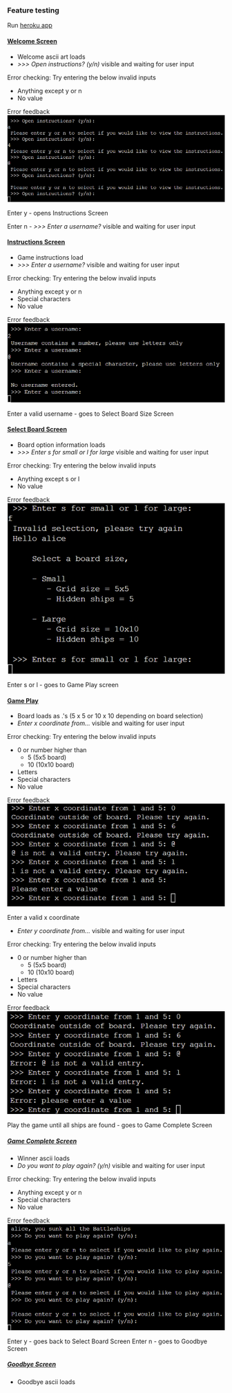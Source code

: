### Feature testing
Run [heroku app](https://battleships-am.herokuapp.com/)

#### [Welcome Screen](#welcome-screen)
-  Welcome ascii art loads
-  _>>> Open instructions? (y/n)_ visible and waiting for user input

Error checking:
Try entering the below invalid inputs
-   Anything except y or n
-   No value

Error feedback
![input_errors_view_instructions](/readme_scsreenshots/input_errors_view_instructions.png)

Enter y - opens Instructions Screen

Enter n - _>>> Enter a username?_ visible and waiting for user input

#### [Instructions Screen](#instructions-screen)
-   Game instructions load
-   _>>> Enter a username?_ visible and waiting for user input

Error checking:
Try entering the below invalid inputs
-   Anything except y or n
-   Special characters
-   No value

Error feedback
![input_errors_username](/readme_scsreenshots/input_errors_username.png)

Enter a valid username - goes to Select Board Size Screen

#### [Select Board Screen](#select-board-screen)
-   Board option information loads
-   _>>> Enter s for small or l for large_ visible and waiting for user input

Error checking:
Try entering the below invalid inputs
-   Anything except s or l
-   No value

Error feedback
![input_errors_board_selection](/readme_scsreenshots/input_errors_board_selection.png)

Enter s or l - goes to Game Play screen

#### [Game Play](#game-play)
-   Board loads as .'s (5 x 5 or 10 x 10 depending on board selection)
-   _Enter x coordinate from..._ visible and waiting for user input

Error checking:
Try entering the below invalid inputs
-   0 or number higher than
    -   5 (5x5 board)
    -   10  (10x10 board)
-   Letters
-   Special characters
-   No value

Error feedback
![input_error_x_coord](/readme_scsreenshots/input_error_x_coord.png)

Enter a valid x coordinate
-   _Enter y coordinate from..._ visible and waiting for user input

Error checking:
Try entering the below invalid inputs
-   0 or number higher than
    -   5 (5x5 board)
    -   10  (10x10 board)
-   Letters
-   Special characters
-   No value

Error feedback
![input_error_y_coord](/readme_scsreenshots/input_error_y_coord.png)

Play the game until all ships are found - goes to Game Complete Screen

##### [Game Complete Screen](#game-complete-screen)
-   Winner ascii loads
-   _Do you want to play again? (y/n)_ visible and waiting for user input

Error checking:
Try entering the below invalid inputs
-   Anything except y or n
-   Special characters
-   No value

Error feedback
![input_error_play_again](/readme_scsreenshots/input_error_play_again.png)

Enter y - goes back to Select Board Screen
Enter n - goes to Goodbye Screen

##### [Goodbye Screen](#goodbye-screen)
-   Goodbye ascii loads